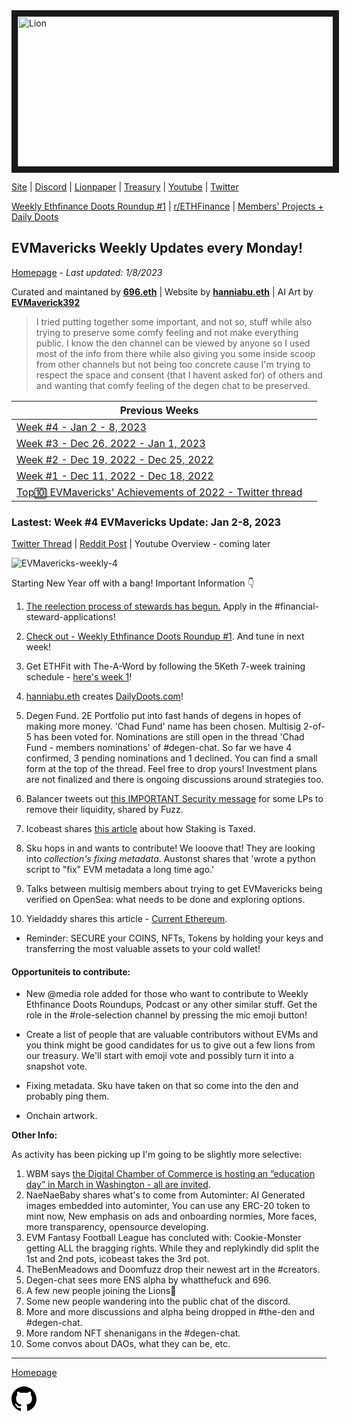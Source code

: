 <meta name="viewport" content="width=device-width,initial-scale=1">
<link rel="stylesheet" href="https://etheralpha.github.io/readme-themes/deep-blue.css">


    
<a href="https://looksrare.org/collections/0x7dDAA898D33D7aB252Ea5F89f96717c47B2fEE6e#items" target="_blank">
    <svg height="40" width="40" aria-hidden="true" viewBox="0 0 16 16" version="1.1" width="32" data-view-component="true" class="octicon octicon-mark-github v-align-left">
      <img src="https://i.imgur.com/aI3pPvn.png" 
alt="Lion" width="640" height="240" border=10" />
</a>    
                                            
                                      
[Site](https://dao.evmavericks.xyz) | [Discord](https://discord.gg/evmavericks) | [Lionpaper](https://mirror.xyz/0xCF68C873D6925F30FFF58E2BdF2D8DA4c9c6f0Be/61meL896f1tgAIwpEyK8UR4OR9eP_igPGKZO5WneN8M) | [Treasury](https://etherscan.io/address/0x29816f59f1c7e1ba69289cf486556929f7743ca2) | [Youtube](https://www.youtube.com/@evmavericks) | [Twitter](https://twitter.com/EVMavericks)
                                              
[Weekly Ethfinance Doots Roundup #1](https://www.youtube.com/watch?v=DgalmQ3ulco&list=PLXv3rooahaDSo-zK7so_hz9cG4pmCZVEe&index=2) | [r/ETHFinance](https://www.reddit.com/r/ethfinance/) | [Members' Projects + Daily Doots](https://dailydoots.com/#projects)
                                                                                  
                                              
## EVMavericks Weekly Updates every Monday!
[Homepage](https://evmavericks-weekly.netlify.app) - *Last updated: 1/8/2023*


 
Curated and maintaned by **[696.eth](https://twitter.com/696_eth)** | Website by **[hanniabu.eth](https://etheralpha.org/)** | AI Art by **[EVMaverick392](https://twitter.com/EVMaverick392)**


    
> I tried putting together some important, and not so, stuff while also trying to preserve some comfy feeling and not make everything public. I know the den channel can be viewed by anyone so I used most of the info from there while also giving you some inside scoop from other channels but not being too concrete cause I'm trying to respect the space and consent (that I havent asked for) of others and and wanting that comfy feeling of the degen chat to be preserved.

| Previous Weeks |   |
|--------------|---|
[Week #4 - Jan 2 - 8, 2023](https://week4--evmavericks-weekly.netlify.app)|
[Week #3 - Dec 26, 2022 - Jan 1, 2023](https://week3--evmavericks-weekly.netlify.app)|
[Week #2 - Dec 19, 2022 - Dec 25, 2022](https://week2--evmavericks-weekly.netlify.app)|
[Week #1 - Dec 11, 2022 - Dec 18, 2022](https://week1--evmavericks-weekly.netlify.app)|
[Top🔟 EVMavericks' Achievements of 2022 - Twitter thread](https://twitter.com/696_eth/status/1609278972193538050)|

### Lastest: Week #4 EVMavericks Update: Jan 2-8, 2023
                                              
[Twitter Thread](https://twitter.com/696_eth/status/1612535365809897474) | [Reddit Post](https://old.reddit.com/r/ethfinance/comments/1076f4p/daily_general_discussion_january_9_2023/j3l3vvv/) | Youtube Overview - coming later

![EVMavericks-weekly-4](https://i.imgur.com/S8EEC3t.png)

Starting New Year off with a bang! Important Information 👇


1. [The reelection process of stewards has begun.](https://i.imgur.com/L2tH9OH.png) Apply in the #financial-steward-applications!
                                              
1. [Check out - Weekly Ethfinance Doots Roundup #1](https://www.youtube.com/watch?v=DgalmQ3ulco&list=PLXv3rooahaDSo-zK7so_hz9cG4pmCZVEe&index=2). And tune in next week!

1. Get ETHFit with The-A-Word by following the 5Keth 7-week training schedule - [here's week 1](https://www.reddit.com/r/EthFitness/comments/zub9d8/rethfitness_lounge/j1zx5ye/)!
                                              
1. [hanniabu.eth](https://etheralpha.org/) creates [DailyDoots.com](https://dailydoots.com/)!
                                              
1. Degen Fund. 2E Portfolio put into fast hands of degens in hopes of making more money. 'Chad Fund' name has been chosen. Multisig 2-of-5 has been voted for. Nominations are still open in the thread 'Chad Fund - members nominations' of #degen-chat. So far we have 4 confirmed, 3 pending nominations and 1 declined. You can find a small form at the top of the thread. Feel free to drop yours! Investment plans are not finalized and there is ongoing discussions around strategies too.                                             
1. Balancer tweets out [this IMPORTANT Security message](https://twitter.com/Balancer/status/1611363559685898247?t=5aUSOm9NZu7djttvlLBLVg&s=19) for some LPs to remove their liquidity, shared by Fuzz. 
                                              
1. Icobeast shares [this article](https://www.coindesk.com/layer2/2022/04/18/the-right-tax-treatment-of-staking-rewards-is-clear-taxation-only-after-sale/?outputType=amp) about how Staking is Taxed.

1. Sku hops in and wants to contribute! We looove that! They are looking into *collection's fixing metadata*. Austonst shares that 'wrote a python script to "fix" EVM metadata a long time ago.'
                                              
1. Talks between multisig members about trying to get EVMavericks being verified on OpenSea: what needs to be done and exploring options.

1. Yieldaddy shares this article - [Current Ethereum](https://mirror.xyz/luozhu.eth/9cpjU63vBLoQPAalc7ORG_BtHkOJFqPtY9UpK5qWuGM).

* Reminder: SECURE your COINS, NFTs, Tokens by holding your keys and transferring the most valuable assets to your cold wallet!
  
#### Opportuniteis to contribute:

* New @media role added for those who want to contribute to Weekly Ethfinance Doots Roundups, Podcast or any other similar stuff. Get the role in the #role-selection channel by pressing the mic emoji button!
                                              
* Create a list of people that are valuable contributors without EVMs and you think might be good candidates for us to give out a few lions from our treasury. We'll start with emoji vote and possibly turn it into a snapshot vote. 
                                              
* Fixing metadata. Sku have taken on that so come into the den and probably ping them.
                                              
* Onchain artwork.
                                                                                          
**Other Info:**

As activity has been picking up I'm going to be slightly more selective:

1. WBM says [the Digital Chamber of Commerce is hosting an “education day” in March in Washington - all are invited](https://dcblockchainsummit.com/blockchain-education-day/).
1. NaeNaeBaby shares what's to come from Autominter: AI Generated images embedded into autominter, You can use any ERC-20 token to mint now, New emphasis on ads and onboarding normies, More faces, more transparency, opensource developing.
1. EVM Fantasy Football League has concluted with: Cookie-Monster getting ALL the bragging rights. While they and replykindly did split the 1st and 2nd pots, icobeast takes the 3rd pot.
1. TheBenMeadows and Doomfuzz drop their newest art in the #creators.
1. Degen-chat sees more ENS alpha by whatthefuck and 696.
1. A few new people joining the Lions🦁
1. Some new people wandering into the public chat of the discord.
1. More and more discussions and alpha being dropped in #the-den and #degen-chat.
1. More random NFT shenanigans in the #degen-chat.
1. Some convos about DAOs, what they can be, etc.

---
                                              
[Homepage](https://evmavericks-weekly.netlify.app)

    
<a id="github-link" href="https://github.com/etheralpha/evm-updates/" target="_blank">
  <svg height="40" width="40" aria-hidden="true" viewBox="0 0 16 16" version="1.1" width="32" data-view-component="true" class="octicon octicon-mark-github v-align-middle">
      <path fill-rule="evenodd" d="M8 0C3.58 0 0 3.58 0 8c0 3.54 2.29 6.53 5.47 7.59.4.07.55-.17.55-.38 0-.19-.01-.82-.01-1.49-2.01.37-2.53-.49-2.69-.94-.09-.23-.48-.94-.82-1.13-.28-.15-.68-.52-.01-.53.63-.01 1.08.58 1.23.82.72 1.21 1.87.87 2.33.66.07-.52.28-.87.51-1.07-1.78-.2-3.64-.89-3.64-3.95 0-.87.31-1.59.82-2.15-.08-.2-.36-1.02.08-2.12 0 0 .67-.21 2.2.82.64-.18 1.32-.27 2-.27.68 0 1.36.09 2 .27 1.53-1.04 2.2-.82 2.2-.82.44 1.1.16 1.92.08 2.12.51.56.82 1.27.82 2.15 0 3.07-1.87 3.75-3.65 3.95.29.25.54.73.54 1.48 0 1.07-.01 1.93-.01 2.2 0 .21.15.46.55.38A8.013 8.013 0 0016 8c0-4.42-3.58-8-8-8z"></path>
  </svg>
</a>
